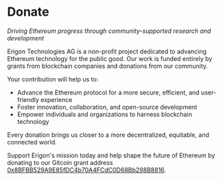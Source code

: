 # Donate

*Driving Ethereum progress through community-supported research and development*

Erigon Technologies AG is a non-profit project dedicated to advancing Ethereum technology for the public good. Our work is funded entirely by grants from blockchain companies and donations from our community.

Your contribution will help us to:

- Advance the Ethereum protocol for a more secure, efficient, and user-friendly experience
- Foster innovation, collaboration, and open-source development
- Empower individuals and organizations to harness blockchain technology

Every donation brings us closer to a more decentralized, equitable, and connected world. 

Support Erigon's mission today and help shape the future of Ethereum by donating to our Gitcoin grant address [0x8BFBB529A9E85fDC4b70A4FCdC0D68Bb298B8816](https://etherscan.io/address/0x8BFBB529A9E85fDC4b70A4FCdC0D68Bb298B8816).